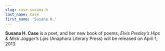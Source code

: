 ```yaml
---
slug: case-susana-h
last_name: Case
first_name: 'Susana H.'
---
```

**Susana H. Case** is a poet, and her new book of poems, _Elvis Presley’s Hips & Mick Jagger’s Lips_ (Anaphora Literary Press) will be released on April 1, 2013.